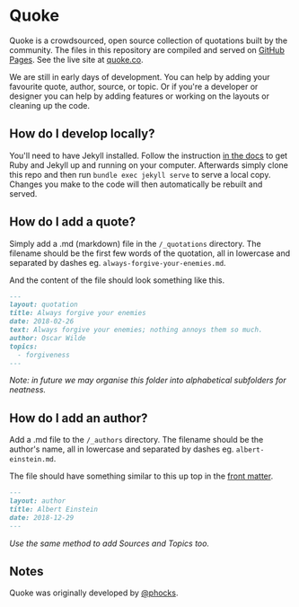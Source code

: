 Quoke
=====

Quoke is a crowdsourced, open source collection of quotations built by the community. The files in this repository are compiled and served on [GitHub Pages](https://pages.github.com/). See the live site at [quoke.co](https://quoke.co).

We are still in early days of development. You can help by adding your favourite quote, author, source, or topic. Or if you're a developer or designer you can help by adding features or working on the layouts or cleaning up the code.

How do I develop locally?
-------------------------

You'll need to have Jekyll installed. Follow the instruction [in the docs](https://jekyllrb.com/docs/) to get Ruby and Jekyll up and running on your computer. Afterwards simply clone this repo and then run `bundle exec jekyll serve` to serve a local copy. Changes you make to the code will then automatically be rebuilt and served.

How do I add a quote?
-------------------

Simply add a .md (markdown) file in the `/_quotations` directory. The filename should be the first few words of the quotation, all in lowercase and separated by dashes eg. `always-forgive-your-enemies.md`.

And the content of the file should look something like this.

```markdown
---
layout: quotation
title: Always forgive your enemies
date: 2018-02-26
text: Always forgive your enemies; nothing annoys them so much.
author: Oscar Wilde
topics: 
  - forgiveness
---
```

_Note: in future we may organise this folder into alphabetical subfolders for neatness._

How do I add an author?
---------------------

Add a .md file to the `/_authors` directory. The filename should be the author's name, all in lowercase and separated by dashes eg. `albert-einstein.md`.

The file should have something similar to this up top in the [front matter](https://jekyllrb.com/docs/front-matter/).

```markdown
---
layout: author
title: Albert Einstein
date: 2018-12-29
---
```

_Use the same method to add Sources and Topics too._

Notes
-----

Quoke was originally developed by [@phocks](https://github.com/phocks).
